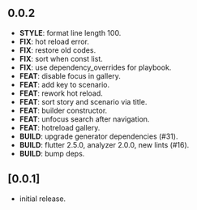 ## 0.0.2

 - **STYLE**: format line length 100.
 - **FIX**: hot reload error.
 - **FIX**: restore old codes.
 - **FIX**: sort when const list.
 - **FIX**: use dependency_overrides for playbook.
 - **FEAT**: disable focus in gallery.
 - **FEAT**: add key to scenario.
 - **FEAT**: rework hot reload.
 - **FEAT**: sort story and scenario via title.
 - **FEAT**: builder constructor.
 - **FEAT**: unfocus search after navigation.
 - **FEAT**: hotreload gallery.
 - **BUILD**: upgrade generator dependencies (#31).
 - **BUILD**: flutter 2.5.0, analyzer 2.0.0, new lints (#16).
 - **BUILD**: bump deps.

## [0.0.1]

- initial release.

